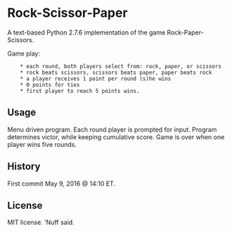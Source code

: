 # Rock-Scissor-Paper 

A text-based Python 2.7.6 implementation of the game Rock-Paper-Scissors.

Game play:  

        * each round, both players select from: rock, paper, or scissors 
        * rock beats scissors, scissors beats paper, paper beats rock 
        * a player receives 1 point per round (s)he wins
        * 0 points for ties 
        * first player to reach 5 points wins. 

## Usage 

Menu driven program. Each round player is prompted for input. Program determines victor, while keeping cumulative score. Game is over when one player wins five rounds.   

## History 

First commit May 9, 2016 @ 14:10 ET. 

## License 

MIT license. 'Nuff said. 
